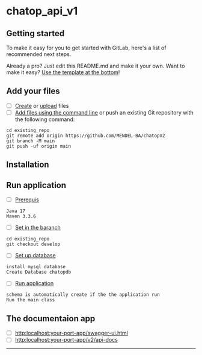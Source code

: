 # chatop_api_v1



## Getting started

To make it easy for you to get started with GitLab, here's a list of recommended next steps.

Already a pro? Just edit this README.md and make it your own. Want to make it easy? [Use the template at the bottom](#editing-this-readme)!

## Add your files

- [ ] [Create](https://gitlab.com/-/experiment/new_project_readme_content:02dabd3766913935689dcab8513bbde9?https://docs.gitlab.com/ee/user/project/repository/web_editor.html#create-a-file) or [upload](https://gitlab.com/-/experiment/new_project_readme_content:02dabd3766913935689dcab8513bbde9?https://docs.gitlab.com/ee/user/project/repository/web_editor.html#upload-a-file) files
- [ ] [Add files using the command line](https://gitlab.com/-/experiment/new_project_readme_content:02dabd3766913935689dcab8513bbde9?https://docs.gitlab.com/ee/gitlab-basics/add-file.html#add-a-file-using-the-command-line) or push an existing Git repository with the following command:

```
cd existing_repo
git remote add origin https://github.com/MENDEL-BA/chatopV2
git branch -M main
git push -uf origin main
```
## Installation
## Run application
- [ ] [Prerequis](https://gitlab.com/-/experiment/new_project_readme_content:02dabd3766913935689dcab8513bbde9?https://gitlab.com/MENDEL-BA/clinic_api_v3/-/settings/integrations)
```
Java 17
Maven 3.3.6
```
- [ ] [Set in the baranch](https://gitlab.com/-/experiment/new_project_readme_content:02dabd3766913935689dcab8513bbde9?https://gitlab.com/MENDEL-BA/clinic_api_v3/-/settings/integrations)
```
cd existing_repo
git checkout develop
```
- [ ] [Set up database](https://gitlab.com/-/experiment/new_project_readme_content:02dabd3766913935689dcab8513bbde9?https://gitlab.com/MENDEL-BA/clinic_api_v3/-/settings/integrations)
```
install mysql database
Create Database chatopdb
```
- [ ] [Run application](https://gitlab.com/-/experiment/new_project_readme_content:02dabd3766913935689dcab8513bbde9?https://gitlab.com/MENDEL-BA/clinic_api_v3/-/settings/integrations)
```
schema is automatically create if the the application run 
Run the main class
```

## The documentaion app

- [ ] [http:localhost:your-port-app/swagger-ui.html](https://gitlab.com/-/experiment/new_project_readme_content:02dabd3766913935689dcab8513bbde9?https://docs.gitlab.com/ee/user/project/members/)
- [ ] [http:localhost:your-port-app/v2/api-docs](https://gitlab.com/-/experiment/new_project_readme_content:02dabd3766913935689dcab8513bbde9?https://docs.gitlab.com/ee/user/project/merge_requests/creating_merge_requests.html)

***